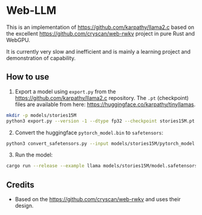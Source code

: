 # Web-LLM

This is an implementation of https://github.com/karpathy/llama2.c based on the excellent https://github.com/cryscan/web-rwkv project in pure Rust and WebGPU.

It is currently very slow and inefficient and is mainly a learning project and demonstration of capability.


## How to use

1. Export a model using `export.py` from the https://github.com/karpathy/llama2.c repository. The `.pt` (checkpoint) files are available from here: https://huggingface.co/karpathy/tinyllamas.

```bash
mkdir -p models/stories15M
python3 export.py --version -1 --dtype fp32 --checkpoint stories15M.pt models/stories15M
```

2. Convert the huggingface `pytorch_model.bin` to `safetensors`:

```bash
python3 convert_safetensors.py --input models/stories15M/pytorch_model.bin --config models/stories15M/config.json --output models/stories15M/model.safetensors
```

3. Run the model:

```bash
cargo run --release --example llama models/stories15M/model.safetensors
```

## Credits
- Based on the https://github.com/cryscan/web-rwkv and uses their design.
